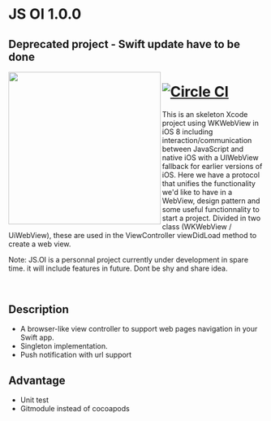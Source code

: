   # JS OI 1.0.0
  ## Deprecated project - Swift update have to be done

<img src="https://cloud.githubusercontent.com/assets/1983788/6320662/2f1143a6-bae4-11e4-8265-79f70bbe7002.png" width="300px" align="left">

#  [![Circle CI](https://circleci.com/gh/KevinJue/JS.OI-WKWebview/tree/dev.svg?style=svg)](https://circleci.com/gh/KevinJue/JS.OI-WKWebview/tree/dev) 

This is an skeleton Xcode project using WKWebView in iOS 8 including interaction/communication between JavaScript and native iOS with a UIWebView fallback for earlier versions of iOS. 
Here we have a protocol that unifies the functionality we'd like to have in a WebView, design pattern and some useful functionnality to start a project.
Divided in two class (WKWebView / UiWebView), these are used in the ViewController viewDidLoad method to create a web view.

Note: JS.OI is a personnal project currently under development in spare time. it will include features in future. Dont be shy and share idea.

<br/>

## Description
- A browser-like view controller to support web pages navigation in your Swift app.
- Singleton implementation.
- Push notification with url support

## Advantage
- Unit test
- Gitmodule instead of cocoapods
